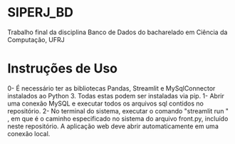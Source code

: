 # SIPERJ_BD
Trabalho final da disciplina Banco de Dados do bacharelado em Ciência da Computação, UFRJ

# Instruções de Uso

0- É necessário ter as bibliotecas Pandas, Streamlit e MySqlConnector instalados ao Python 3. Todas estas podem ser instaladas via pip.
1- Abrir uma conexão MySQL e executar todos os arquivos sql contidos no repositório.
2- No terminal do sistema, executar o comando "streamlit run <diretorio>" , em que <diretorio> é o caminho especificado no sistema do arquivo front.py, incluído neste repositório. A aplicação web deve abrir automaticamente em uma conexão local.
